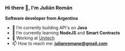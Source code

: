 ### Hi there 👋, I'm Julián Román

**Software developer from Argentina**

- 🔭 I’m currently building API's on **Java**
- 🌱 I’m currently learning **NodeJS** and **Smart Contracts**
- 👯 Working at [Unitech](https://www.unitech-corp.com/)
- 📫 How to reach me: **julianromane@gmail.com**

